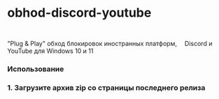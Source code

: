 # obhod-discord-youtube
"Plug & Play" обход блокировок иностранных платформ, <img height="40" width="10" src="https://unpkg.com/simple-icons@v15/icons/discord.svg" /> Discord и YouTube для Windows 10 и 11
<h3>Использование<h3>
1. Загрузите архив zip со страницы последнего релиза
